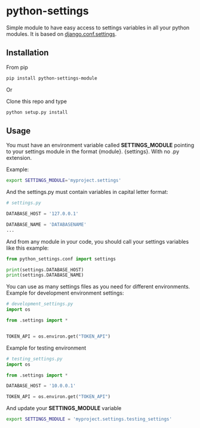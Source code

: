 # python-settings
Simple module to have easy access to settings variables in all your python modules. It is based on 
 [django.conf.settings](https://github.com/django/django/blob/stable/1.11.x/django/conf/__init__.py#L58').
 
 ## Installation
 From pip
 ```bash
 pip install python-settings-module
```

Or

Clone this repo and type
```bash
python setup.py install
```

 ## Usage
 You must have an environment variable called **SETTINGS_MODULE** pointing to your settings module in the format {module}.
 {settings}. With no .py extension. 
 
 Example:
 ```bash
export SETTINGS_MODULE='myproject.settings'
```

And the settings.py must contain variables in capital letter format:
```python
# settings.py

DATABASE_HOST = '127.0.0.1'

DATABASE_NAME = 'DATABASENAME'
...
```

 
 And from any module in your code, you should call your settings variables like this example:
 ```python
from python_settings.conf import settings 

print(settings.DATABASE_HOST)
print(settings.DATABASE_NAME)
``` 


You can use as many settings files as you need for different environments.
Example for development environment settings:
```python
# development_settings.py
import os

from .settings import *


TOKEN_API = os.environ.get("TOKEN_API")


```
 
 Example for testing environment
 ```python
# testing_settings.py
import os

from .settings import *

DATABASE_HOST = '10.0.0.1'

TOKEN_API = os.environ.get("TOKEN_API")
```

And update your **SETTINGS_MODULE** variable 
 ```bash
export SETTINGS_MODULE = 'myproject.settings.testing_settings'
```
